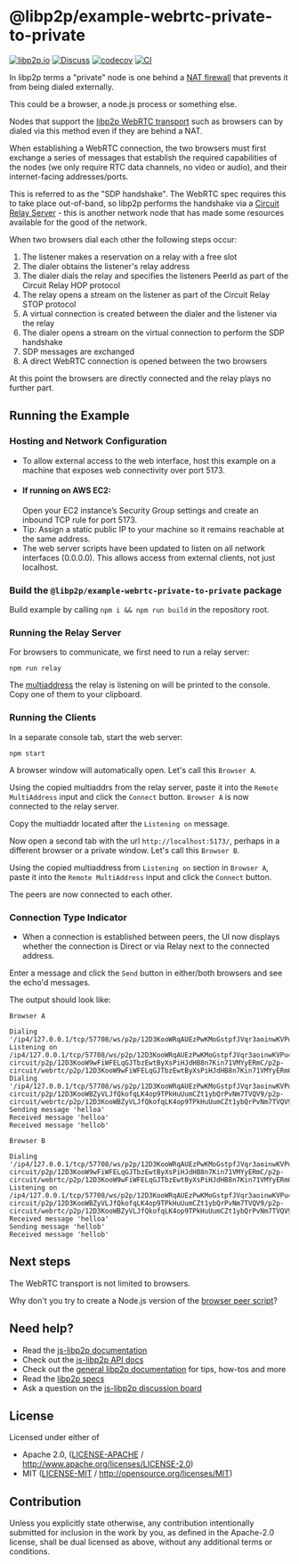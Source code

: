 # @libp2p/example-webrtc-private-to-private

[![libp2p.io](https://img.shields.io/badge/project-libp2p-yellow.svg?style=flat-square)](http://libp2p.io/)
[![Discuss](https://img.shields.io/discourse/https/discuss.libp2p.io/posts.svg?style=flat-square)](https://discuss.libp2p.io)
[![codecov](https://img.shields.io/codecov/c/github/libp2p/js-libp2p-examples.svg?style=flat-square)](https://codecov.io/gh/libp2p/js-libp2p-examples)
[![CI](https://img.shields.io/github/actions/workflow/status/libp2p/js-libp2p-examples/ci.yml?branch=main\&style=flat-square)](https://github.com/libp2p/js-libp2p-examples/actions/workflows/ci.yml?query=branch%3Amain)

In libp2p terms a "private" node is one behind a [NAT firewall](https://en.wikipedia.org/wiki/Network_address_translation) that prevents it from being dialed externally.

This could be a browser, a node.js process or something else.

Nodes that support the [libp2p WebRTC transport](https://github.com/libp2p/specs/blob/master/webrtc/webrtc.md) such as browsers can by dialed via this method even if they are behind a NAT.

When establishing a WebRTC connection, the two browsers must first exchange a series of messages that establish the required capabilities of the nodes (we only require RTC data channels, no video or audio), and their internet-facing addresses/ports.

This is referred to as the "SDP handshake". The WebRTC spec requires this to take place out-of-band, so libp2p performs the handshake via a [Circuit Relay Server](https://docs.libp2p.io/concepts/nat/circuit-relay/) - this is another network node that has made some resources available for the good of the network.

When two browsers dial each other the following steps occur:

1. The listener makes a reservation on a relay with a free slot
2. The dialer obtains the listener's relay address
3. The dialer dials the relay and specifies the listeners PeerId as part of the Circuit Relay HOP protocol
4. The relay opens a stream on the listener as part of the Circuit Relay STOP protocol
5. A virtual connection is created between the dialer and the listener via the relay
6. The dialer opens a stream on the virtual connection to perform the SDP handshake
7. SDP messages are exchanged
8. A direct WebRTC connection is opened between the two browsers

At this point the browsers are directly connected and the relay plays no further part.

## Running the Example

### Hosting and Network Configuration
- To allow external access to the web interface, host this example on a machine that exposes web connectivity over port 5173.
- #### If running on AWS EC2:
  Open your EC2 instance’s Security Group settings and create an inbound TCP rule for port 5173.
- Tip: Assign a static public IP to your machine so it remains reachable at the same address.
- The web server scripts have been updated to listen on all network interfaces (0.0.0.0). This allows access from external clients, not just localhost.

### Build the `@libp2p/example-webrtc-private-to-private` package

Build example by calling `npm i && npm run build` in the repository root.

### Running the Relay Server

For browsers to communicate, we first need to run a relay server:

```shell
npm run relay
```

The [multiaddress](https://docs.libp2p.io/concepts/fundamentals/addressing/) the relay is listening on will be printed to the console. Copy one of them to your clipboard.

### Running the Clients

In a separate console tab, start the web server:

```shell
npm start
```

A browser window will automatically open.  Let's call this `Browser A`.

Using the copied multiaddrs from the relay server, paste it into the `Remote MultiAddress` input and click the `Connect` button.
`Browser A` is now connected to the relay server.

Copy the multiaddr located after the `Listening on` message.

Now open a second tab with the url `http://localhost:5173/`, perhaps in a different browser or a private window.  Let's call this `Browser B`.

Using the copied multiaddress from `Listening on` section in `Browser A`, paste it into the `Remote MultiAddress` input and click the `Connect` button.

The peers are now connected to each other.
### Connection Type Indicator
- When a connection is established between peers, the UI now displays whether the connection is Direct or via Relay next to the connected address.

Enter a message and click the `Send` button in either/both browsers and see the echo'd messages.

The output should look like:

`Browser A`
```text
Dialing '/ip4/127.0.0.1/tcp/57708/ws/p2p/12D3KooWRqAUEzPwKMoGstpfJVqr3aoinwKVPu4DLo9nQncbnuLk'
Listening on /ip4/127.0.0.1/tcp/57708/ws/p2p/12D3KooWRqAUEzPwKMoGstpfJVqr3aoinwKVPu4DLo9nQncbnuLk/p2p-circuit/p2p/12D3KooW9wFiWFELqGJTbzEwtByXsPiHJdHB8n7Kin71VMYyERmC/p2p-circuit/webrtc/p2p/12D3KooW9wFiWFELqGJTbzEwtByXsPiHJdHB8n7Kin71VMYyERmC
Dialing '/ip4/127.0.0.1/tcp/57708/ws/p2p/12D3KooWRqAUEzPwKMoGstpfJVqr3aoinwKVPu4DLo9nQncbnuLk/p2p-circuit/p2p/12D3KooWBZyVLJfQkofqLK4op9TPkHuUumCZt1ybQrPvNm7TVQV9/p2p-circuit/webrtc/p2p/12D3KooWBZyVLJfQkofqLK4op9TPkHuUumCZt1ybQrPvNm7TVQV9'
Sending message 'helloa'
Received message 'helloa'
Received message 'hellob'
```

`Browser B`
```text
Dialing '/ip4/127.0.0.1/tcp/57708/ws/p2p/12D3KooWRqAUEzPwKMoGstpfJVqr3aoinwKVPu4DLo9nQncbnuLk/p2p-circuit/p2p/12D3KooW9wFiWFELqGJTbzEwtByXsPiHJdHB8n7Kin71VMYyERmC/p2p-circuit/webrtc/p2p/12D3KooW9wFiWFELqGJTbzEwtByXsPiHJdHB8n7Kin71VMYyERmC'
Listening on /ip4/127.0.0.1/tcp/57708/ws/p2p/12D3KooWRqAUEzPwKMoGstpfJVqr3aoinwKVPu4DLo9nQncbnuLk/p2p-circuit/p2p/12D3KooWBZyVLJfQkofqLK4op9TPkHuUumCZt1ybQrPvNm7TVQV9/p2p-circuit/webrtc/p2p/12D3KooWBZyVLJfQkofqLK4op9TPkHuUumCZt1ybQrPvNm7TVQV9
Received message 'helloa'
Sending message 'hellob'
Received message 'hellob'
```

## Next steps

The WebRTC transport is not limited to browsers.

Why don't you try to create a Node.js version of the [browser peer script](./index.js)?

## Need help?

- Read the [js-libp2p documentation](https://github.com/libp2p/js-libp2p/tree/main/doc)
- Check out the [js-libp2p API docs](https://libp2p.github.io/js-libp2p/)
- Check out the [general libp2p documentation](https://docs.libp2p.io) for tips, how-tos and more
- Read the [libp2p specs](https://github.com/libp2p/specs)
- Ask a question on the [js-libp2p discussion board](https://github.com/libp2p/js-libp2p/discussions)

## License

Licensed under either of

- Apache 2.0, ([LICENSE-APACHE](LICENSE-APACHE) / <http://www.apache.org/licenses/LICENSE-2.0>)
- MIT ([LICENSE-MIT](LICENSE-MIT) / <http://opensource.org/licenses/MIT>)

## Contribution

Unless you explicitly state otherwise, any contribution intentionally submitted for inclusion in the work by you, as defined in the Apache-2.0 license, shall be dual licensed as above, without any additional terms or conditions.
